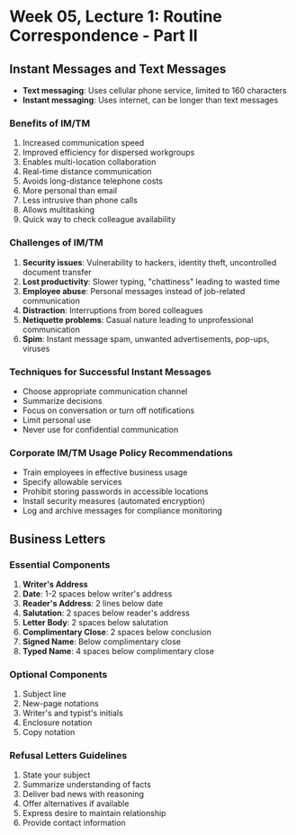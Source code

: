 # Week 05, Lecture 1: Routine Correspondence - Part II

## Instant Messages and Text Messages
- **Text messaging**: Uses cellular phone service, limited to 160 characters
- **Instant messaging**: Uses internet, can be longer than text messages

### Benefits of IM/TM
1. Increased communication speed
2. Improved efficiency for dispersed workgroups
3. Enables multi-location collaboration
4. Real-time distance communication
5. Avoids long-distance telephone costs
6. More personal than email
7. Less intrusive than phone calls
8. Allows multitasking
9. Quick way to check colleague availability

### Challenges of IM/TM
1. **Security issues**: Vulnerability to hackers, identity theft, uncontrolled document transfer
2. **Lost productivity**: Slower typing, "chattiness" leading to wasted time
3. **Employee abuse**: Personal messages instead of job-related communication
4. **Distraction**: Interruptions from bored colleagues
5. **Netiquette problems**: Casual nature leading to unprofessional communication
6. **Spim**: Instant message spam, unwanted advertisements, pop-ups, viruses

### Techniques for Successful Instant Messages
- Choose appropriate communication channel
- Summarize decisions
- Focus on conversation or turn off notifications
- Limit personal use
- Never use for confidential communication

### Corporate IM/TM Usage Policy Recommendations
- Train employees in effective business usage
- Specify allowable services
- Prohibit storing passwords in accessible locations
- Install security measures (automated encryption)
- Log and archive messages for compliance monitoring

## Business Letters

### Essential Components
1. **Writer's Address**
2. **Date**: 1-2 spaces below writer's address
3. **Reader's Address**: 2 lines below date
4. **Salutation**: 2 spaces below reader's address
5. **Letter Body**: 2 spaces below salutation
6. **Complimentary Close**: 2 spaces below conclusion
7. **Signed Name**: Below complimentary close
8. **Typed Name**: 4 spaces below complimentary close

### Optional Components
1. Subject line
2. New-page notations
3. Writer's and typist's initials
4. Enclosure notation
5. Copy notation

### Refusal Letters Guidelines
1. State your subject
2. Summarize understanding of facts
3. Deliver bad news with reasoning
4. Offer alternatives if available
5. Express desire to maintain relationship
6. Provide contact information
